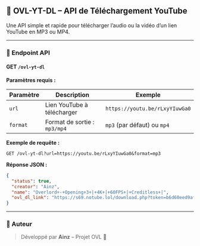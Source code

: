 ## 📅 OVL-YT-DL – API de Téléchargement YouTube

Une API simple et rapide pour télécharger l’audio ou la vidéo d’un lien YouTube en MP3 ou MP4.

---

### 📡 Endpoint API

#### GET `/ovl-yt-dl`

**Paramètres requis :**

| Paramètre | Description                  | Exemple                        |
| --------- | ---------------------------- | ------------------------------ |
| `url`     | Lien YouTube à télécharger   | `https://youtu.be/rLxyYIuwGa0` |
| `format`  | Format de sortie : `mp3/mp4` | `mp3` (par défaut) ou `mp4`    |

**Exemple de requête :**

```
GET /ovl-yt-dl?url=https://youtu.be/rLxyYIuwGa0&format=mp3
```

**Réponse JSON :**

```json
{
  "status": true,
  "creator": "Ainz",
  "name": "Overlord+-+Opening+3+|+4K+|+60FPS+|+Creditless+|",
  "ovl_dl_link": "https://s69.notube.lol/download.php?token=b6d60eed9af8731c8993ec389f9152d2&key=ky653p4ai940sztr"
}
```
---

### 👑 Auteur

> Développé par **Ainz** – Projet OVL 🔪
